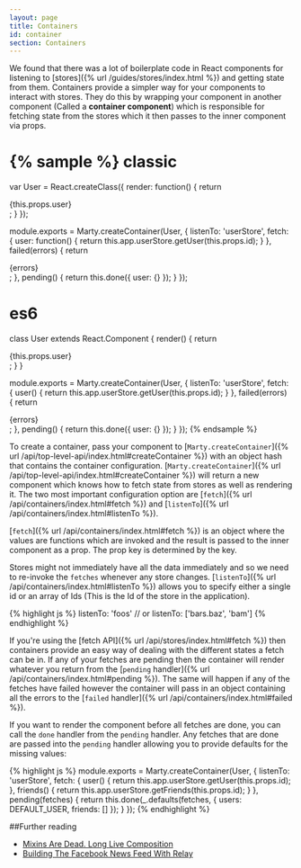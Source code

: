 ```yaml
---
layout: page
title: Containers
id: container
section: Containers
---
```


We found that there was a lot of boilerplate code in React components for listening to [stores]({% url /guides/stores/index.html %}) and getting state from them. Containers provide a simpler way for your components to interact with stores. They do this by wrapping your component in another component (Called a **container component**) which is responsible for fetching state from the stores which it then passes to the inner component via props.

{% sample %}
classic
=======
var User = React.createClass({
  render: function() {
    return <div className="User">{this.props.user}</div>;
  }
});

module.exports = Marty.createContainer(User, {
  listenTo: 'userStore',
  fetch: {
    user: function() {
      return this.app.userStore.getUser(this.props.id);
    }
  },
  failed(errors) {
    return <div className="User User-failedToLoad">{errors}</div>;
  },
  pending() {
    return this.done({
      user: {}
    });
  }
});

es6
===
class User extends React.Component {
  render() {
    return <div className="User">{this.props.user}</div>;
  }
}

module.exports = Marty.createContainer(User, {
  listenTo: 'userStore',
  fetch: {
    user() {
      return this.app.userStore.getUser(this.props.id);
    }
  },
  failed(errors) {
    return <div className="User User-failedToLoad">{errors}</div>;
  },
  pending() {
    return this.done({
      user: {}
    });
  }
});
{% endsample %}

To create a container, pass your component to [``Marty.createContainer``]({% url /api/top-level-api/index.html#createContainer %}) with an object hash that contains the container configuration. [``Marty.createContainer``]({% url /api/top-level-api/index.html#createContainer %}) will return a new component which knows how to fetch state from stores as well as rendering it. The two most important configuration option are [``fetch``]({% url /api/containers/index.html#fetch %}) and  [``listenTo``]({% url /api/containers/index.html#listenTo %}).

[``fetch``]({% url /api/containers/index.html#fetch %}) is an object where the values are functions which are invoked and the result is passed to the inner component as a prop. The prop key is determined by the key.

Stores might not immediately have all the data immediately and so we need to re-invoke the `fetches` whenever any store changes. [``listenTo``]({% url /api/containers/index.html#listenTo %}) allows you to specify either a single id or an array of Ids (This is the Id of the store in the application).

{% highlight js %}
listenTo: 'foos'
// or
listenTo: ['bars.baz', 'bam']
{% endhighlight %}

If you're using the [fetch API]({% url /api/stores/index.html#fetch %}) then containers provide an easy way of dealing with the different states a fetch can be in. If any of your fetches are pending then the container will render whatever you return from the [``pending`` handler]({% url /api/containers/index.html#pending %}). The same will happen if any of the fetches have failed however the container will pass in an object containing all the errors to the [``failed`` handler]({% url /api/containers/index.html#failed %}).

If you want to render the component before all fetches are done, you can call the `done` handler from the `pending` handler. Any fetches that are done are passed into the `pending` handler allowing you to provide defaults for the missing values:

{% highlight js %}
module.exports = Marty.createContainer(User, {
  listenTo: 'userStore',
  fetch: {
    user() {
      return this.app.userStore.getUser(this.props.id);
    },
    friends() {
      return this.app.userStore.getFriends(this.props.id);
    }
  },
  pending(fetches) {
    return this.done(_.defaults(fetches, {
      users: DEFAULT_USER,
      friends: []
    });
  }
});
{% endhighlight %}

##Further reading

* [Mixins Are Dead. Long Live Composition](https://medium.com/@dan_abramov/mixins-are-dead-long-live-higher-order-components-94a0d2f9e750)
* [Building The Facebook News Feed With Relay](http://facebook.github.io/react/blog/2015/03/19/building-the-facebook-news-feed-with-relay.html)

